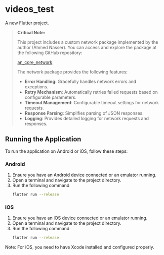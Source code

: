 # videos_test

A new Flutter project.

> **Critical Note:**
> 
> This project includes a custom network package implemented by the author (Ahmed Nasser). You can access and explore the package at the following GitHub repository:
> 
> [an_core_network](https://github.com/ahmednasser74/an_core_network.git)
> 
> The network package provides the following features:
> - **Error Handling**: Gracefully handles network errors and exceptions.
> - **Retry Mechanism**: Automatically retries failed requests based on configurable parameters.
> - **Timeout Management**: Configurable timeout settings for network requests.
> - **Response Parsing**: Simplifies parsing of JSON responses.
> - **Logging**: Provides detailed logging for network requests and responses.

## Running the Application

To run the application on Android or iOS, follow these steps:

### Android

1. Ensure you have an Android device connected or an emulator running.
2. Open a terminal and navigate to the project directory.
3. Run the following command:
    ```sh
    flutter run --release
    ```

### iOS

1. Ensure you have an iOS device connected or an emulator running.
2. Open a terminal and navigate to the project directory.
3. Run the following command:
    ```sh
    flutter run --release
    ```

Note: For iOS, you need to have Xcode installed and configured properly.

